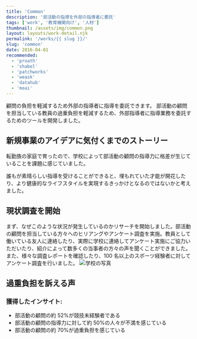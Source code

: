 ```yaml
---
title: 'Common'
description: '部活動の指導を外部の指導者に委託'
tags: ['work', '教育機関向け', '人材']
thumbnail: /assets/img/common.png
layout: layouts/work-detail.njk
permalink: '/works/{{ slug }}/'
slug: 'common'
date: 2016-04-01
recommended:
  - 'proath'
  - 'shabel'
  - 'patchworks'
  - 'weask'
  - 'datahub'
  - 'moai'
---
```


顧問の負担を軽減するため外部の指導者に指導を委託できます。
部活動の顧問を担当している教員の過重負担を軽減するため、外部指導者に指導業務を委託するためのツールを開発しました。

## 新規事業のアイデアに気付くまでのストーリー

転勤族の家庭で育ったので、学校によって部活動の顧問の指導力に格差が生じていることを課題に感じていました。

誰もが素晴らしい指導を受けることができると、埋もれていた才能が開花したり、より健康的なライフスタイルを実現するきっかけとなるのではないかと考えました。

## 現状調査を開始

まず、なぜこのような状況が発生しているのかリサーチを開始しました。部活動の顧問を担当している方々へのヒリアングやアンケート調査を実施。教員として働いている友人に連絡したり、実際に学校に連絡してアンケート実施にご協力いただいたり、紹介によって数多くの当事者の方々の声を聞くことができました。また、様々な調査レポートを確認したり、100 名以上のスポーツ経験者に対してアンケート調査を行いました。
![学校の写真](/per-pj/assets/img/school.jpg)

## 過重負担を訴える声

### 獲得したインサイト:

- 部活動の顧問の約 52%が競技未経験者である
- 部活動の顧問の指導力に対して約 50%の人々が不満を感じている
- 部活動の顧問の約 70%が過重負担を感じている
